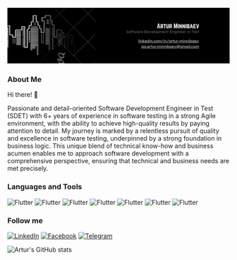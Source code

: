 ![Header](https://github.com/Artur-Minnibaev/Artur-Minnibaev/blob/main/assets/GitHub_banner.png)

### About Me

Hi there! :wave:

Passionate and detail-oriented Software Development Engineer in Test (SDET) with 6+ years of experience in software testing in a strong Agile environment, with the ability to achieve high-quality results by paying attention to detail. My journey is marked by a relentless pursuit of quality and excellence in software testing, underpinned by a strong foundation in business logic. This unique blend of technical know-how and business acumen enables me to approach software development with a comprehensive perspective, ensuring that technical and business needs are met precisely.

### Languages and Tools

![Flutter](https://img.shields.io/badge/Python-090909?style=for-the-badge-&logo=python&logoColor=47C5FB)
![Flutter](https://img.shields.io/badge/Selenium-090909?style=for-the-badge-&logo=selenium&logoColor=47C5FB)
![Flutter](https://img.shields.io/badge/Playwright-090909?style=for-the-badge-&logo=playwright&logoColor=47C5FB)
![Flutter](https://img.shields.io/badge/Pytest-090909?style=for-the-badge-&logo=pytest&logoColor=47C5FB)
![Flutter](https://img.shields.io/badge/PostgreSQL-090909?style=for-the-badge-&logo=postgresql&logoColor=47C5FB)
![Flutter](https://img.shields.io/badge/Docker-090909?style=for-the-badge-&logo=docker&logoColor=47C5FB)
![Flutter](https://img.shields.io/badge/SQL-090909?style=for-the-badge-&logo=mysql&logoColor=47C5FB)

### Follow me

[![LinkedIn](https://img.shields.io/badge/LinkedIn-090909?style=for-the-badge-&logo=linkedin&logoColor=47C5FB)](https://www.linkedin.com/in/artur-minnibaev/)
[![Facebook](https://img.shields.io/badge/Facebook-090909?style=for-the-badge-&logo=facebook&logoColor=47C5FB)](https://www.facebook.com/artur.minnibaev11)
[![Telegram](https://img.shields.io/badge/Telegram-090909?style=for-the-badge-&logo=telegram&logoColor=47C5FB)](https://www.t.me/artur_minnibaev)


![Artur's GitHub stats](https://github-readme-stats.vercel.app/api?username=artur-minnibaev&show=prs_merged,prs_merged_percentage&show_icons=true&hide=stars,contribs,issues&theme=radical)
